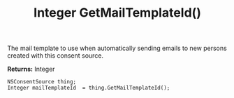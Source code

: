 ﻿---
uid: crmscript_ref_NSConsentSource_GetMailTemplateId
title: Integer GetMailTemplateId()
intellisense: NSConsentSource.GetMailTemplateId
keywords: NSConsentSource, GetMailTemplateId
so.topic: reference
---

The mail template to use when automatically sending emails to new persons created with this consent source.

**Returns:** Integer


```crmscript
NSConsentSource thing;
Integer mailTemplateId  = thing.GetMailTemplateId();
```



